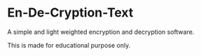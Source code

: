 # En-De-Cryption-Text
A simple and light weighted encryption and decryption software.

This is made for educational purpose only.
